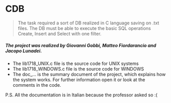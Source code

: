 # CDB

> The task required a sort of DB realized in C language saving on .txt files. The DB must be able to execute the basic SQL operations Create, Insert and Select with one filter.

##### The project was realized by Giovanni Gobbi, Matteo Fiordarancio and Jacopo Lunadei. 

+ The lib1718_UNIX.c file is the source code for UNIX systems
+ The lib1718_WINDOWS.c file is the source code for WINDOWS
+ The doc_... is the summary document of the project, which explains how the system works. For further information open it or look at the comments in the code.

P.S. All the documentation is in Italian because the professor asked so :(
